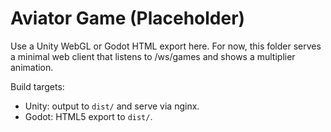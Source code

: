 # Aviator Game (Placeholder)

Use a Unity WebGL or Godot HTML export here. For now, this folder serves a minimal web client that listens to /ws/games and shows a multiplier animation.

Build targets:
- Unity: output to `dist/` and serve via nginx.
- Godot: HTML5 export to `dist/`.
